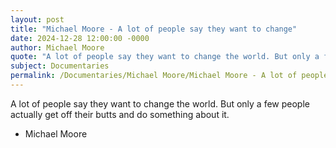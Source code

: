 ```yaml
---
layout: post
title: "Michael Moore - A lot of people say they want to change"
date: 2024-12-28 12:00:00 -0000
author: Michael Moore
quote: "A lot of people say they want to change the world. But only a few people actually get off their butts and do something about it."
subject: Documentaries
permalink: /Documentaries/Michael Moore/Michael Moore - A lot of people say they want to change
---
```


A lot of people say they want to change the world. But only a few people actually get off their butts and do something about it.

- Michael Moore
